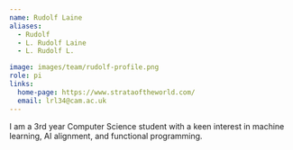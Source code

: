 ```yaml
---
name: Rudolf Laine
aliases:
  - Rudolf
  - L. Rudolf Laine
  - L. Rudolf L.

image: images/team/rudolf-profile.png
role: pi
links:
  home-page: https://www.strataoftheworld.com/
  email: lrl34@cam.ac.uk
---
```


I am a 3rd year Computer Science student with a keen interest in machine learning, AI alignment, and functional programming.
